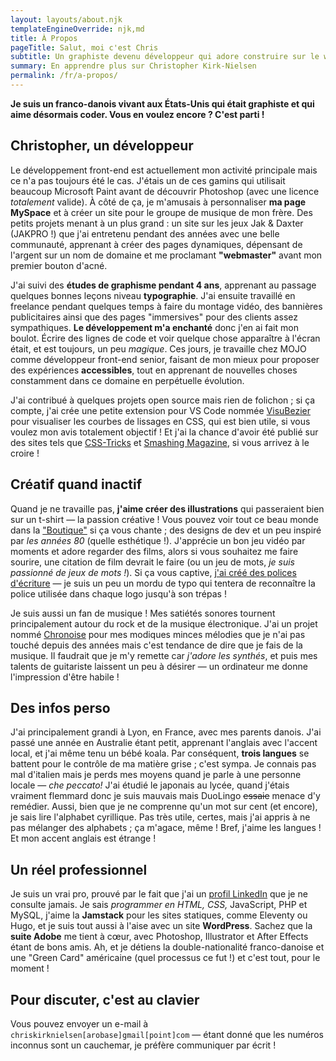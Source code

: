 ```yaml
---
layout: layouts/about.njk
templateEngineOverride: njk,md
title: À Propos
pageTitle: Salut, moi c'est Chris
subtitle: Un graphiste devenu développeur qui adore construire sur le web.
summary: En apprendre plus sur Christopher Kirk-Nielsen
permalink: /fr/a-propos/
---
```


**Je suis un <span class="about-country" data-flag="🇫🇷" data-icon="🥖">franco</span>-<span class="about-country" data-flag="🇩🇰" data-icon="🧱">danois</span> vivant aux <span class="about-country" data-flag="🇺🇸" data-icon="🏈">États-Unis</span> qui était graphiste et qui aime désormais coder. Vous en voulez encore ? C'est parti !**

## Christopher, un développeur

Le développement front-end est actuellement mon activité principale mais ce n'a pas toujours été le cas. J'étais un de ces gamins qui utilisait beaucoup Microsoft Paint avant de découvrir Photoshop (avec une licence *totalement* valide). À côté de ça, je m'amusais à personnaliser **ma page MySpace** et à créer un site pour le groupe de musique de mon frère. Des petits projets menant à un plus grand : un site sur les jeux Jak & Daxter (JAKPRO !) que j'ai entretenu pendant des années avec une belle communauté, apprenant à créer des pages dynamiques, dépensant de l'argent sur un nom de domaine et me proclamant **"webmaster"** avant mon premier bouton d'acné.

J'ai suivi des **études de graphisme pendant 4 ans**, apprenant au passage quelques bonnes leçons niveau **typographie**. J'ai ensuite travaillé en freelance pendant quelques temps à faire du montage vidéo, des bannières publicitaires ainsi que des pages "immersives" pour des clients assez sympathiques. **Le développement m'a enchanté** donc j'en ai fait mon boulot. Écrire des lignes de code et voir quelque chose apparaître à l'écran était, et est toujours, un peu *magique*. Ces jours, je travaille chez MOJO comme développeur front-end senior, faisant de mon mieux pour proposer des expériences **accessibles**, tout en apprenant de nouvelles choses constamment dans ce domaine en perpétuelle évolution.

J'ai contribué à quelques projets open source mais rien de folichon ; si ça compte, j'ai crée une petite extension pour VS Code nommée [VisuBezier](https://marketplace.visualstudio.com/items?itemName=chriskirknielsen.visubezier) pour visualiser les courbes de lissages en CSS, qui est bien utile, si vous voulez mon avis totalement objectif ! Et j'ai la chance d'avoir été publié sur des sites tels que [CSS-Tricks](https://css-tricks.com/author/chriskirknielsen/) et [Smashing Magazine](https://www.smashingmagazine.com/author/chriskirknielsen/), si vous arrivez à le croire !

## Créatif quand inactif

Quand je ne travaille pas, **j'aime créer des illustrations** qui passeraient bien sur un t-shirt — la passion créative ! Vous pouvez voir tout ce beau monde dans la ["Boutique"](/designs/) si ça vous chante ; des designs de dev et un peu inspiré par *les années 80* (quelle esthétique !). J'apprécie un bon jeu vidéo par moments et adore regarder des films, alors si vous souhaitez me faire sourire, une citation de film devrait le faire (ou un jeu de mots, *je suis passionné de jeux de mots !*). Si ça vous captive, [j'ai créé des polices d'écriture](/fonts/) — je suis un peu un mordu de typo qui tentera de reconnaître la police utilisée dans chaque logo jusqu'à son trépas !

Je suis aussi un fan de musique ! Mes satiétés sonores tournent principalement autour du rock et de la musique électronique. J'ai un projet nommé [Chronoise](https://chronoise.com) pour mes modiques minces mélodies que je n'ai pas touché depuis des années mais c'est tendance de dire que je fais de la musique. Il faudrait que je m'y remette car *j'adore les synthés*, et puis mes talents de guitariste laissent un peu à désirer — un ordinateur me donne l'impression d'être habile !

## Des infos perso

J'ai principalement grandi à Lyon, en France, avec mes parents danois. J'ai passé une année en Australie étant petit, apprenant l'anglais avec l'accent local, et j'ai même tenu un bébé koala. Par conséquent, **trois langues** se battent pour le contrôle de ma matière grise ; c'est sympa. Je connais pas mal d'italien mais je perds mes moyens quand je parle à une personne locale — <em lang="it">che peccato!</em> J'ai étudié le japonais au lycée, quand j'étais vraiment flemmard donc je suis mauvais mais DuoLingo ~~essaie~~ menace d'y remédier. Aussi, bien que je ne comprenne qu'un mot sur cent (et encore), je sais lire l'alphabet cyrillique. Pas très utile, certes, mais j'ai appris à ne pas mélanger des alphabets ; ça m'agace, même ! Bref, j'aime les langues ! Et mon accent anglais est étrange !

## Un réel professionnel

Je suis un vrai pro, prouvé par le fait que j'ai un [profil LinkedIn](https://www.linkedin.com/in/chriskirknielsen/) que je ne consulte jamais. Je sais *programmer en HTML, CSS,* JavaScript, PHP et MySQL, j'aime la **Jamstack** pour les sites statiques, comme Eleventy ou Hugo, et je suis tout aussi à l'aise avec un site **WordPress**. Sachez que la **suite Adobe** me tient à cœur, avec Photoshop, Illustrator et After Effects étant de bons amis. Ah, et je détiens la double-nationalité franco-danoise et une "Green Card" américaine (quel processus ce fut !) et c'est tout, pour le moment !

## Pour discuter, c'est au clavier

Vous pouvez envoyer un e-mail à `chriskirknielsen[arobase]gmail[point]com` — étant donné que les numéros inconnus sont un cauchemar, je préfère communiquer par écrit !